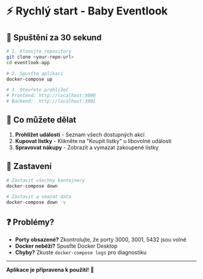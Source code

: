 # ⚡ Rychlý start - Baby Eventlook

## 🚀 Spuštění za 30 sekund

```bash
# 1. Klonujte repository
git clone <your-repo-url>
cd eventlook-app

# 2. Spusťte aplikaci
docker-compose up

# 3. Otevřete prohlížeč
# Frontend: http://localhost:3000
# Backend:  http://localhost:3001
```

## 🎯 Co můžete dělat

1. **Prohlížet události** - Seznam všech dostupných akcí
2. **Kupovat lístky** - Klikněte na "Koupit lístky" u libovolné události
3. **Spravovat nákupy** - Zobrazit a vymazat zakoupené lístky

## 🛑 Zastavení

```bash
# Zastavit všechny kontejnery
docker-compose down

# Zastavit a smazat data
docker-compose down -v
```

## ❓ Problémy?

- **Porty obsazené?** Zkontrolujte, že porty 3000, 3001, 5432 jsou volné
- **Docker neběží?** Spusťte Docker Desktop
- **Chyby?** Zkuste `docker-compose logs` pro diagnostiku

---

**Aplikace je připravena k použití!** 🎫
